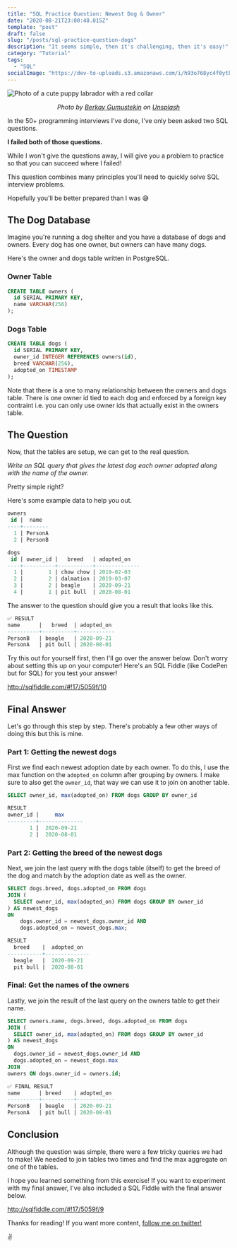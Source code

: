 ```yaml
---
title: "SQL Practice Question: Newest Dog & Owner"
date: "2020-08-21T23:00:48.015Z"
template: "post"
draft: false
slug: "/posts/sql-practice-question-dogs"
description: "It seems simple, then it's challenging, then it's easy!"
category: "Tutorial"
tags:
  - "SQL"
socialImage: "https://dev-to-uploads.s3.amazonaws.com/i/h93o768yc4f0ytk47pp8.jpg"
---
```

![Photo of a cute puppy labrador with a red collar](media/20200816-puppy.jpg)

<center><i><span>Photo by <a href="https://unsplash.com/@berkaygumustekin?utm_source=unsplash&amp;utm_medium=referral&amp;utm_content=creditCopyText" target="_blank">Berkay Gumustekin</a> on <a href="https://unsplash.com/s/photos/puppy?utm_source=unsplash&amp;utm_medium=referral&amp;utm_content=creditCopyText" target="_blank">Unsplash</a></span></i></center>

In the 50+ programming interviews I've done, I've only been asked two SQL questions.

**I failed both of those questions.**

While I won't give the questions away, I will give you a problem to practice so that you can succeed where I failed!

This question combines many principles you'll need to quickly solve SQL interview problems.

Hopefully you'll be better prepared than I was 😅

## The Dog Database

Imagine you're running a dog shelter and you have a database of dogs and owners. Every dog has one owner, but owners can have many dogs.

Here's the owner and dogs table written in PostgreSQL.

### Owner Table

```sql
CREATE TABLE owners (
  id SERIAL PRIMARY KEY,
  name VARCHAR(256)
);
```

### Dogs Table

```sql
CREATE TABLE dogs (
  id SERIAL PRIMARY KEY,
  owner_id INTEGER REFERENCES owners(id),
  breed VARCHAR(256),
  adopted_on TIMESTAMP
);
```

Note that there is a one to many relationship between the owners and dogs table. There is one owner id tied to each dog and enforced by a foreign key contraint i.e. you can only use owner ids that actually exist in the owners table.

## The Question

Now, that the tables are setup, we can get to the real question.

_Write an SQL query that gives the latest dog each owner adopted along with the name of the owner._

Pretty simple right?

Here's some example data to help you out.

```sql
owners
 id |  name
----+--------
  1 | PersonA
  2 | PersonB

dogs
 id | owner_id |   breed   | adopted_on
----+----------+-----------+--------------
  1 |        1 | chow chow | 2019-02-03
  2 |        2 | dalmation | 2019-03-07
  3 |        2 | beagle    | 2020-09-21
  4 |        1 | pit bull  | 2020-08-01
```

The answer to the question should give you a result that looks like this.

```sql
✅ RESULT
name      |   breed  | adopted_on
----------+----------+------------
PersonB   | beagle   | 2020-09-21
PersonA   | pit bull | 2020-08-01
```

Try this out for yourself first, then I'll go over the answer below. Don't worry about setting this up on your computer! Here's an SQL Fiddle (like CodePen but for SQL) for you test your answer!

http://sqlfiddle.com/#!17/5059f/10

## Final Answer

Let's go through this step by step. There's probably a few other ways of doing this but this is mine.

### Part 1: Getting the newest dogs

First we find each newest adoption date by each owner.
To do this, I use the max function on the `adopted_on` column after grouping by owners. I make sure to also get the `owner_id`, that way we can use it to join on another table.

```sql
SELECT owner_id, max(adopted_on) FROM dogs GROUP BY owner_id
```
```sql
RESULT
owner_id |	   max
---------+--------------
       1 |	2020-09-21
       2 |	2020-08-01
```

### Part 2: Getting the breed of the newest dogs

Next, we join the last query with the dogs table (itself) to get the breed of the dog and match by the adoption date as well as the owner.

```sql
SELECT dogs.breed, dogs.adopted_on FROM dogs
JOIN (
  SELECT owner_id, max(adopted_on) FROM dogs GROUP BY owner_id
) AS newest_dogs
ON
	dogs.owner_id = newest_dogs.owner_id AND
	dogs.adopted_on = newest_dogs.max;
```
```sql
RESULT
  breed    |  adopted_on 
-----------+--------------
  beagle   |  2020-09-21
  pit bull |  2020-08-01
```

### Final: Get the names of the owners

Lastly, we join the result of the last query on the owners table to get their name.

```sql
SELECT owners.name, dogs.breed, dogs.adopted_on FROM dogs
JOIN (
  SELECT owner_id, max(adopted_on) FROM dogs GROUP BY owner_id
) AS newest_dogs
ON
  dogs.owner_id = newest_dogs.owner_id AND
  dogs.adopted_on = newest_dogs.max
JOIN
owners ON dogs.owner_id = owners.id;
```
```sql
✅ FINAL RESULT
name      | breed    | adopted_on
----------+----------+------------
PersonB   | beagle   | 2020-09-21
PersonA   | pit bull | 2020-08-01
```

## Conclusion
Although the question was simple, there were a few tricky queries we had to make! We needed to join tables two times and find the max aggregate on one of the tables.

I hope you learned something from this exercise! If you want to experiment with my final answer, I've also included a SQL Fiddle with the final answer below.

http://sqlfiddle.com/#!17/5059f/9


Thanks for reading! If you want more content, [follow me on twitter!](https://twitter.com/abdisalan_js)

✌️
